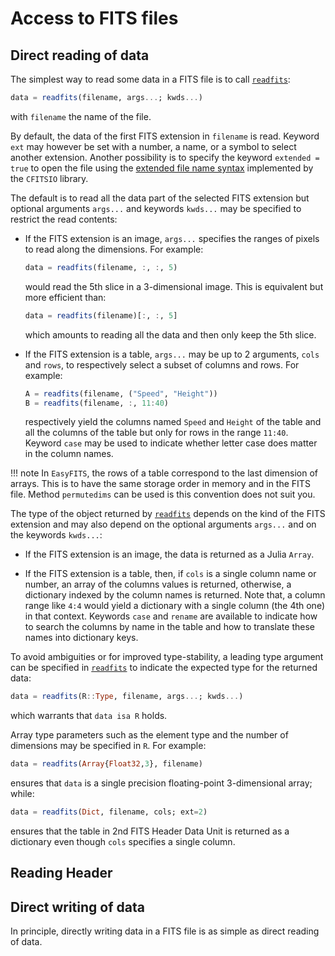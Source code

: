 # Access to FITS files

## Direct reading of data

The simplest way to read some data in a FITS file is to call [`readfits`](@ref):

```julia
data = readfits(filename, args...; kwds...)
```

with `filename` the name of the file.

By default, the data of the first FITS extension in `filename` is read. Keyword `ext` may
however be set with a number, a name, or a symbol to select another extension. Another
possibility is to specify the keyword `extended = true` to open the file using the
[extended file name
syntax](https://heasarc.gsfc.nasa.gov/docs/software/fitsio/c/c_user/node83.html)
implemented by the `CFITSIO` library.

The default is to read all the data part of the selected FITS extension but optional
arguments `args...` and keywords `kwds...` may be specified to restrict the read contents:

- If the FITS extension is an image, `args...` specifies the ranges of pixels to read
  along the dimensions. For example:

  ```julia
  data = readfits(filename, :, :, 5)
  ```

  would read the 5th slice in a 3-dimensional image. This is equivalent but more efficient
  than:

  ```julia
  data = readfits(filename)[:, :, 5]
  ```

  which amounts to reading all the data and then only keep the 5th slice.

- If the FITS extension is a table, `args...` may be up to 2 arguments, `cols` and `rows`,
  to respectively select a subset of columns and rows. For example:

  ```julia
  A = readfits(filename, ("Speed", "Height"))
  B = readfits(filename, :, 11:40)
  ```

  respectively yield the columns named `Speed` and `Height` of the table and all the
  columns of the table but only for rows in the range `11:40`. Keyword `case` may be used
  to indicate whether letter case does matter in the column names.

 !!! note
     In `EasyFITS`, the rows of a table correspond to the last dimension of arrays. This
     is to have the same storage order in memory and in the FITS file. Method
     `permutedims` can be used is this convention does not suit you.

The type of the object returned by [`readfits`](@ref) depends on the kind of the FITS
extension and may also depend on the optional arguments `args...` and on the keywords
`kwds...`:

- If the FITS extension is an image, the data is returned as a Julia `Array`.

- If the FITS extension is a table, then, if `cols` is a single column name or number, an
  array of the columns values is returned, otherwise, a dictionary indexed by the column
  names is returned. Note that, a column range like `4:4` would yield a dictionary with a
  single column (the 4th one) in that context. Keywords `case` and `rename` are available
  to indicate how to search the columns by name in the table and how to translate these
  names into dictionary keys.

To avoid ambiguities or for improved type-stability, a leading type argument can be
specified in [`readfits`](@ref) to indicate the expected type for the returned data:

```julia
data = readfits(R::Type, filename, args...; kwds...)
```

which warrants that `data isa R` holds.

Array type parameters such as the element type and the number of dimensions may be
specified in `R`. For example:

```julia
data = readfits(Array{Float32,3}, filename)
```

ensures that `data` is a single precision floating-point 3-dimensional array; while:

```julia
data = readfits(Dict, filename, cols; ext=2)
```

ensures that the table in 2nd FITS Header Data Unit is returned as a dictionary even
though `cols` specifies a single column.

## Reading Header


## Direct writing of data

In principle, directly writing data in a FITS file is as simple as direct
reading of data.
